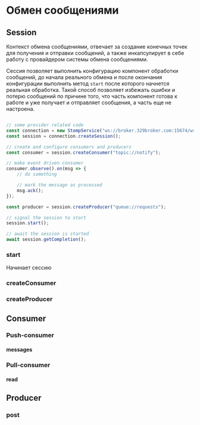 # Обмен сообщениями

## Session

Контекст обмена сообщениями, отвечает за создание конечных точек для получения и отправки сообщений, а также инкапсулирует в себе работу с провайдером системы обмена сообщениями.

Сессия позволяет выполнить конфигурацию компонент обработки сообщений, до начала реального обмена и после окончания конфигурации выполнить метод `start` после которого начнется реальная обработка. Такой способ позволяет избежать ошибки и потерю сообщений по причине того, что часть компонент готова к работе и уже получает и отправляет сообщения, а часть еще не настроена.

```ts

// some provider related code
const connection = new StompService("ws://broker.329broker.com:15674/ws", { user: "user", pass: "secret" });
const session = connection.createSession();

// create and configure consumers and producers
const consumer = session.createConsumer("topic://notify");

// make event driven consumer
consumer.observe().on(msg => {
    // do something

    // mark the message as processed
    msg.ack();
});

const producer = session.createProducer("queue://requests");

// signal the session to start
session.start();

// await the session is started
await session.getCompletion();

```

### start

Начинает сессию

### createConsumer

### createProducer

## Consumer

### Push-consumer

#### messages

### Pull-consumer

#### read

## Producer

### post